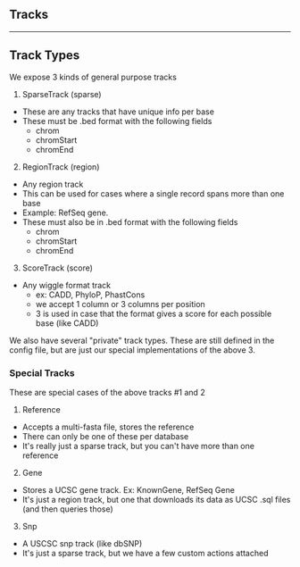 Tracks
---
---
## Track Types

We expose 3 kinds of general purpose tracks

1. SparseTrack (sparse)
  - These are any tracks that have unique info per base
  - These must be .bed format with the following fields
    + chrom
    + chromStart
    + chromEnd

2. RegionTrack (region)
  - Any region track
  - This can be used for cases where a single record spans more than one base
  - Example: RefSeq gene.
  - These must also be in .bed format with the following fields
    + chrom
    + chromStart
    + chromEnd

3. ScoreTrack (score)
 - Any wiggle format track
   + ex: CADD, PhyloP, PhastCons
   + we accept 1 column or 3 columns per position
   + 3 is used in case that the format gives a score for each possible base (like CADD)

We also have several "private" track types. These are still defined in the config file, but are just our special implementations of the above 3.

### Special Tracks 
These are special cases of the above tracks #1 and 2
1. Reference
  - Accepts a multi-fasta file, stores the reference
  - There can only be one of these per database
  - It's really just a sparse track, but you can't have more than one reference
2. Gene
  - Stores a UCSC gene track. Ex: KnownGene, RefSeq Gene
  - It's just a region track, but one that downloads its data as UCSC .sql files (and then queries those)
3. Snp
  - A USCSC snp track (like dbSNP)
  - It's just a sparse track, but we have a few custom actions attached

